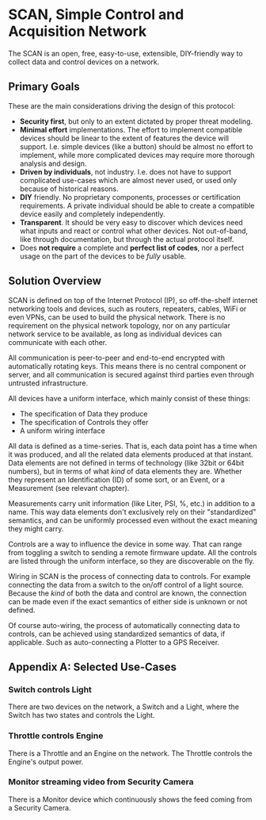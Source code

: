 # SCAN, Simple Control and Acquisition Network

The SCAN is an open, free, easy-to-use, extensible, DIY-friendly
way to collect data and control devices on a network.

## Primary Goals

These are the main considerations driving the design of this protocol:

- **Security first**, but only to an extent dictated by proper threat modeling.
- **Minimal effort** implementations. The effort to implement compatible devices
  should be linear to the extent of features the device will support. I.e.
  simple devices (like a button) should be almost no effort to implement, while
  more complicated devices may require more thorough analysis and design.
- **Driven by individuals**, not industry. I.e. does not have to support complicated
  use-cases which are almost never used, or used only because of historical reasons.
- **DIY** friendly. No proprietary components, processes or certification requirements.
  A private individual should be able to create a compatible device easily and completely
  independently.
- **Transparent**. It should be very easy to discover which devices need what inputs and react or control
  what other devices. Not out-of-band, like through documentation, but through the actual 
  protocol itself.
- Does **not require** a complete and **perfect list of codes**, nor a perfect usage on the part
  of the devices to be *fully* usable.

## Solution Overview

SCAN is defined on top of the Internet Protocol (IP), so off-the-shelf internet networking tools 
and devices, such as routers, repeaters, cables, WiFi or even VPNs,
can be used to build the physical network.
There is no requirement on the physical network topology, nor on any particular
network service to be available, as long as individual devices can communicate with each other.

All communication is peer-to-peer and end-to-end encrypted with automatically
rotating keys. This means there is no central component or server, and all
communication is secured against third parties even through untrusted infrastructure.

All devices have a uniform interface, which mainly consist of these things:

* The specification of Data they produce
* The specification of Controls they offer
* A uniform wiring interface

All data is defined as a time-series. That is, each data point has a time
when it was produced, and all the related data elements produced at that instant.
Data elements are not defined in terms of technology (like 32bit or 64bit numbers),
but in terms of what *kind* of data elements they are. Whether they represent an 
Identification (ID) of some sort, or an Event, or a Measurement (see relevant chapter).

Measurements carry unit information (like Liter, PSI, %, etc.) in addition to a name. This
way data elements don't exclusively rely on their "standardized" semantics, and can be uniformly
processed even without the exact meaning they might carry.

Controls are a way to influence the device in some way. That can range from toggling a switch
to sending a remote firmware update. All the controls are listed through the uniform interface,
so they are discoverable on the fly.

Wiring in SCAN is the process of connecting data to controls. 
For example connecting the data from a switch to the on/off
control of a light source. Because the *kind* of both the data and control are known, the connection
can be made even if the exact semantics of either side is unknown or not defined.

Of course auto-wiring, the process of automatically connecting data to controls,
can be achieved using standardized semantics of data, if applicable. Such as 
auto-connecting a Plotter to a GPS Receiver.

## Appendix A: Selected Use-Cases

### Switch controls Light

There are two devices on the network, a Switch and a Light, where
the Switch has two states and controls the Light.

### Throttle controls Engine

There is a Throttle and an Engine on the network. The Throttle controls
the Engine's output power.

### Monitor streaming video from Security Camera

There is a Monitor device which continuously shows the feed coming from
a Security Camera.


